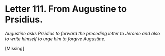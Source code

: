 <h1>Letter 111. From Augustine to Prsidius.</h1>

<p><i>Augustine asks Prsidius to forward the preceding letter to Jerome and also to write himself to urge him to forgive Augustine.</i></p>

[Missing]